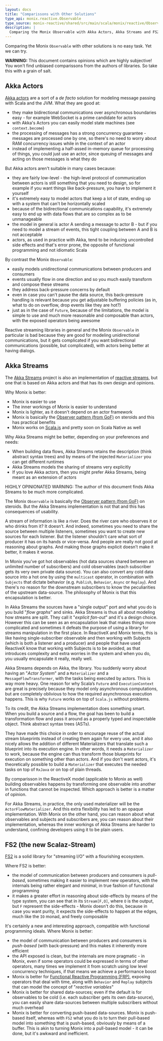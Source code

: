 ```yaml
---
layout: docs
title: "Comparissons with Other Solutions"
type_api: monix.reactive.Observable
type_source: monix-reactive/shared/src/main/scala/monix/reactive/Observable.scala
description: |
  Comparing the Monix Observable with Akka Actors, Akka Streams and FS2.
---
```


Comparing the Monix `Observable` with other solutions is no easy task.
Yet we can try.

**WARNING:** This document contains opinions which are highly
subjective! You won't find unbiased comparissons from the authors of
libraries. So take this with a grain of salt.

## Akka Actors

[Akka actors](http://akka.io/) are a sort of a *de
facto* solution for modeling message passing with Scala and the JVM.
What they are good at:

- they make bidirectional communications over asynchronous boundaries
  easy - for example WebSocket is a prime candidate for actors
- with Akka's Actors you can easily model state machines (see `context.become`)
- the processing of messages has a strong concurrency guarantee -
  messages are processed one by one, so there's no need to worry about
  RAM concurrency issues while in the context of an actor  
- instead of implementing a half-assed in-memory queue for processing
  of things, you could just use an actor, since queuing of messages
  and acting on those messages is what they do
  
But Akka actors aren't suitable in many cases because:

- they are fairly low-level - the high-level protocol of communication
  between actors is still something that you need to design, so for
  example if you want things like back-pressure, you have to implement
  it yourself
- it's extremely easy to model actors that keep a lot of state, ending
  up with a system that can't be horizontally scaled
- because of the bidirectional communications capability, it's
  extremely easy to end up with data flows that are so complex as to
  be unmanageable
- the model in general is actor A sending a message to actor B - but
  if you need to model a stream of events, this tight coupling between
  A and B is not acceptable
- actors, as used in practice with Akka, tend to be inducing
  uncontrolled side effects and that's error prone, the opposite of
  functional programming and not idiomatic Scala

By contrast the Monix `Observable`:

- easily models unidirectional communications between producers and
  consumers
- events usually flow in one direction and so you much easily
  transform and compose these streams
- they address back-pressure concerns by default
- even in case you can't pause the data source, this back-pressure
  handling is relevant because you get adjustable buffering policies
  (as in, what to do on overflow, drop events like they are hot?)
- just as in the case of `Future`, because of the limitations, the
  model is simple to use and much more reasonable and composable than
  actors, with the exposed operators being awesome
  
Reactive streaming libraries in general and the Monix `Observable` in
particular is bad because they are good for modeling unidirectional
communications, but it gets complicated if you want bidirectional
communications (possible, but complicated), with actors being better
at having dialogs.

## Akka Streams

The [Akka Streams](http://doc.akka.io/docs/akka/current/scala/stream/index.html)
project is also an implementation of 
[reactive streams](www.reactive-streams.org), but
one that is based on Akka actors and that has its own design 
and opinions.

Why Monix is better:

- Monix is easier to use
- The inner workings of Monix is easier to understand
- Monix is lighter, as it doesn't depend on an actor framework
- Monix is basically the
  [Observer pattern (from GoF)](https://en.wikipedia.org/wiki/Observer_pattern)
  on steroids and this has practical benefits
- Monix works on [Scala.js](http://www.scala-js.org/)
  and pretty soon on Scala Native as well
  
Why Akka Streams might be better, depending on your preferences and needs:

- When building data flows, Akka Streams retains the description
  (think abstract syntax trees) and by means of the injected
  `Materializer` you can get different runtimes
- Akka Streams models the sharing of streams very explicitly
- If you love Akka actors, then you might prefer Akka Streams, being
  meant as an extension of actors

HIGHLY OPINIONATED WARNING: The author of this document finds Akka
Streams to be much more complicated.

The Monix `Observable` is basically the
[Observer pattern (from GoF)](https://en.wikipedia.org/wiki/Observer_pattern)
on steroids. But the Akka Streams implementation is not that and this
has consequences of usability.

A stream of information is like a river. Does the river care who
observes it or who drinks from it? It doesn’t. And indeed, sometimes
you need to share the source between multiple listeners, sometimes you
want to create new sources for each listener. But the listener
shouldn’t care what sort of producer it has on its hands or
vice-versa. And people are really not good at reasoning about graphs.
And making those graphs explicit doesn’t make it better, it makes it
worse.

In Monix you’ve got hot observables (hot data sources shared between
an unlimited number of subscribers) and cold observables (each
subscriber gets its very own private data source). You can also
convert any cold data source into a hot one by using the `multicast`
operator, in combination with `Subjects` that dictate behavior
(e.g. `Publish`, `Behavior`, `Async` or `Replay`). And there's no
reason for the downstream subscribers to know the peculiarities of
the upstream data-source. The philosophy of Monix is that this
encapsulation is better.

In Akka Streams the sources have a "single output" port and what you
do is you build "*flow graphs*" and sinks. Akka Streams is thus all
about modeling how streams are split. They call it "*explicit
fan-out*" and it's a design choice. However this can be seen as an
encapsulation leak that makes things more complicated and sometimes it
defeats the purpose of using a library for streams manipulation in the
first place. In ReactiveX and Monix terms, this is like having
single-subscriber observable and then working with Subjects (which is
both a listener and a producer) and people that have used ReactiveX
know that working with Subjects is to be avoided, as that introduces
complexity and extra worries in the system and when you do, you
usually encapsulate it really, really well.

Akka Streams depends on Akka, the library. You suddenly worry about
having an "*Actor System*" and a `Materializer` and a
`MessageFlowTransformer`, with the tasks being executed by
actors. This is way more heavy. One reason for why Scala’s `Future`
and `ExecutionContext` are great is precisely because they model only
asynchronous computations, but are completely oblivious to how the
required asynchronous execution happens. This is why `Future` works on
top of `Scala.js` without problems.

To its credit, the Akka Streams implementation does something smart.
When you build a source and a flow, the goal has been to build a
transformation flow and pass it around as a properly typed and
inspectable object. Think abstract syntax trees (ASTs).

They have made this choice in order to encourage reuse of the actual
stream blueprints instead of creating them again for every use, and it
also nicely allows the addition of different Materializers that
translate such a blueprint into its execution engine. In other words,
it needs a `Materializer` to work, because the engine can thus
transform those blueprints for execution on something other than
actors. And if you don't want actors, it's theoretically possible to
build a `Materializer` that executes the needed tasks on top of
`RxJava` or on top of plain threads.

By comparisson in the ReactiveX model (applicable to Monix as well)
building observables happens by transforming one observable into
another in functions that cannot be inspected. Which approach is
better is a matter of opinion.

For Akka Streams, in practice, the only used materializer will be the
`ActorFlowMaterializer`. And this extra flexibility has led to an
opaque implementation. With Monix on the other hand, you can reason
about what observables and subjects and subscribers are, you can
reason about their implementation, whereas the inner workings of Akka
Streams are harder to understand, confining developers using it to be
plain users.

## FS2 (the new Scalaz-Stream)

[FS2](https://github.com/functional-streams-for-scala/fs2)
is a solid library for "streaming I/O" with a flourishing ecosystem.

Where FS2 is better:

- the model of communication between producers and consumers is
  *pull-based*, sometimes making it easier to implement new operators,
  with the internals being rather elegant and minimal, in true fashion
  of functional programming
- it makes a greater effort in reasoning about side-effects by means
  of the type system, you can see that in its `Stream[F,O]`, where `O`
  is the output, but `F` represent the side-effects - Monix doesn't do
  this, because in case you want purity, it expects the side-effects
  to happen at the edges, much like the `IO` monad, and freely 
  composable

It's certainly a new and interesting approach, compatible with
functional programming ideals. Where Monix is better:

- the model of communication between producers and consumers is
  *push-based* (with back-pressure) and this makes it inherently more
  efficient
- the API exposed is clean, but the internals are more pragmatic - in
  Monix, even if some operators could be expressed in terms of other
  operators, many times we implement it from scratch using low level
  concurrency techniques, if that means we achieve a performance boost
- Monix is better for
  [Functional Reactive Programming (FRP)](https://en.wikipedia.org/wiki/Functional_reactive_programming),
  exposing operators that deal with time, along with `Behavior` and
  `Replay` subjects that can model the concept of "*reactive
  variables*"
- Monix is better for shared data-sources; even if the default is for
  observables to be cold (i.e. each subscriber gets its own data-source),
  you can easily share data-sources between multiple subscribers without
  much overhead
- Monix is better for converting push-based data-sources. Monix is
  push-based itself, whereas with `FS2` what you do is to turn their
  pull-based model into something that is push-based, obviously by
  means of a buffer. This is akin to turning Monix into a pull-based
  model - it can be done, but it's awkward and inefficient.


